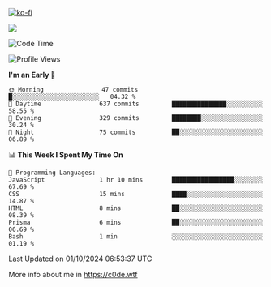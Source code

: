 [![ko-fi](https://ko-fi.com/img/githubbutton_sm.svg)](https://ko-fi.com/Z8Z4Y2LKX)

<a href="https://wakatime.com"><img src="https://wakatime.com/share/@c0dezin/b7f18a7c-ab3a-40b8-8bc7-b1b7bf71f1d6.svg" /></a>

<!--START_SECTION:waka-->
![Code Time](http://img.shields.io/badge/Code%20Time-109%20hrs%2011%20mins-blue)

![Profile Views](http://img.shields.io/badge/Profile%20Views-1-blue)

**I'm an Early 🐤** 

```text
🌞 Morning                47 commits          █░░░░░░░░░░░░░░░░░░░░░░░░   04.32 % 
🌆 Daytime                637 commits         ███████████████░░░░░░░░░░   58.55 % 
🌃 Evening                329 commits         ████████░░░░░░░░░░░░░░░░░   30.24 % 
🌙 Night                  75 commits          ██░░░░░░░░░░░░░░░░░░░░░░░   06.89 % 
```


📊 **This Week I Spent My Time On** 

```text
💬 Programming Languages: 
JavaScript               1 hr 10 mins        █████████████████░░░░░░░░   67.69 % 
CSS                      15 mins             ████░░░░░░░░░░░░░░░░░░░░░   14.87 % 
HTML                     8 mins              ██░░░░░░░░░░░░░░░░░░░░░░░   08.39 % 
Prisma                   6 mins              ██░░░░░░░░░░░░░░░░░░░░░░░   06.69 % 
Bash                     1 min               ░░░░░░░░░░░░░░░░░░░░░░░░░   01.19 % 
```


 Last Updated on 01/10/2024 06:53:37 UTC
<!--END_SECTION:waka-->

More info about me in https://c0de.wtf
